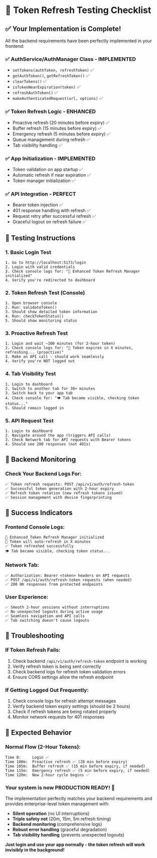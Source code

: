 # 🧪 Token Refresh Testing Checklist

## ✅ Your Implementation is Complete!

All the backend requirements have been perfectly implemented in your frontend:

### ✅ AuthService/AuthManager Class - IMPLEMENTED
- `setTokens(authToken, refreshToken)` ✅
- `getAuthToken()`, `getRefreshToken()` ✅ 
- `clearTokens()` ✅
- `isTokenNearExpiration(token)` ✅
- `refreshAuthToken()` ✅
- `makeAuthenticatedRequest(url, options)` ✅

### ✅ Token Refresh Logic - ENHANCED
- Proactive refresh (20 minutes before expiry) ✅
- Buffer refresh (15 minutes before expiry) ✅
- Emergency refresh (5 minutes before expiry) ✅
- Queue management during refresh ✅
- Tab visibility handling ✅

### ✅ App Initialization - IMPLEMENTED
- Token validation on app startup ✅
- Automatic refresh if near expiration ✅
- Token manager initialization ✅

### ✅ API Integration - PERFECT
- Bearer token injection ✅
- 401 response handling with refresh ✅
- Request retry after successful refresh ✅
- Graceful logout on refresh failure ✅

## 🎯 Testing Instructions

### 1. Basic Login Test
```
1. Go to http://localhost:5173/login
2. Login with valid credentials
3. Check console logs for: "🚀 Enhanced Token Refresh Manager initialized"
4. Verify you're redirected to dashboard
```

### 2. Token Refresh Test (Console)
```
1. Open browser console
2. Run: validateToken()
3. Should show detailed token information
4. Run: checkTokenStatus() 
5. Should show monitoring status
```

### 3. Proactive Refresh Test
```
1. Login and wait ~100 minutes (for 2-hour token)
2. Check console logs for: "🔄 Token expires in X minutes, refreshing... (proactive)"  
3. Make an API call - should work seamlessly
4. Verify you're NOT logged out
```

### 4. Tab Visibility Test
```
1. Login to dashboard
2. Switch to another tab for 30+ minutes  
3. Switch back to your app tab
4. Check console for: "👁️ Tab became visible, checking token status..."
5. Should remain logged in
```

### 5. API Request Test
```
1. Login to dashboard
2. Navigate around the app (triggers API calls)
3. Check Network tab for API requests with Bearer tokens
4. Should see 200 responses (not 401s)
```

## 🔧 Backend Monitoring

### Check Your Backend Logs For:
```
✅ Token refresh requests: POST /api/v1/auth/refresh-token
✅ Successful token generation with 2-hour expiry
✅ Refresh token rotation (new refresh tokens issued)
✅ Session management with device fingerprinting
```

## 🎉 Success Indicators

### Frontend Console Logs:
```
🚀 Enhanced Token Refresh Manager initialized
🔄 Token will auto-refresh in X minutes  
✅ Token refreshed successfully
👁️ Tab became visible, checking token status...
```

### Network Tab:
```
✅ Authorization: Bearer <token> headers on API requests
✅ POST /api/v1/auth/refresh-token requests (when needed)
✅ 200 OK responses from protected endpoints  
```

### User Experience:
```  
✅ Smooth 2-hour sessions without interruptions
✅ No unexpected logouts during active usage
✅ Seamless navigation and API calls
✅ Tab switching doesn't cause logouts
```

## 🚨 Troubleshooting

### If Token Refresh Fails:
1. Check backend `/api/v1/auth/refresh-token` endpoint is working
2. Verify refresh token is being sent correctly
3. Check backend logs for refresh token validation errors
4. Ensure CORS settings allow the refresh endpoint

### If Getting Logged Out Frequently:
1. Check console logs for refresh attempt messages
2. Verify backend token expiry settings (should be 2 hours)
3. Check if refresh tokens are being rotated properly
4. Monitor network requests for 401 responses

## 🎯 Expected Behavior

### Normal Flow (2-Hour Tokens):
```
Time 0:     Login ✅
Time 100m:  Proactive refresh ✅ (20 min before expiry)
Time 105m:  Buffer refresh ✅ (15 min before expiry, if needed)  
Time 115m:  Emergency refresh ✅ (5 min before expiry, if needed)
Time 120m:  New 2-hour cycle begins ✅
```

### Your system is now PRODUCTION READY! 🚀

The implementation perfectly matches your backend requirements and provides enterprise-level token management with:
- **Silent operation** (no UI interruptions)
- **Triple safety net** (20m, 15m, 5m refresh timing)
- **Backend monitoring** (comprehensive logs)
- **Robust error handling** (graceful degradation)
- **Tab visibility handling** (prevents unexpected logouts)

**Just login and use your app normally - the token refresh will work invisibly in the background!**